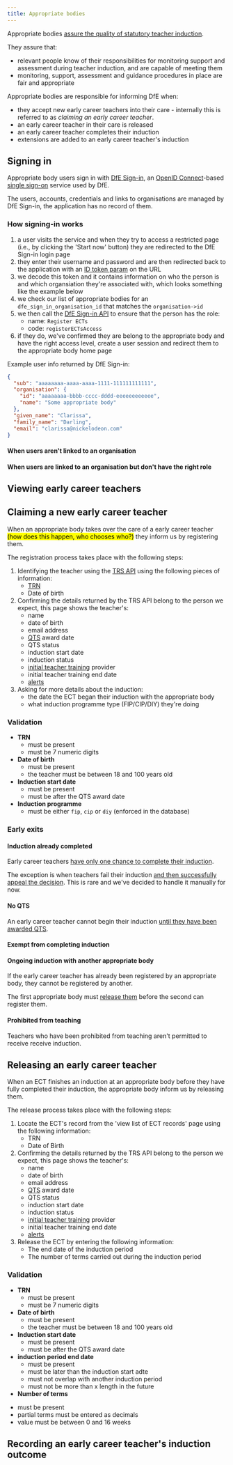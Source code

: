 ```yaml
---
title: Appropriate bodies
---
```


Appropriate bodies [assure the quality of statutory teacher induction](https://www.gov.uk/government/publications/statutory-teacher-induction-appropriate-bodies/find-an-appropriate-body#role-of-appropriate-bodies).

They assure that:

* relevant people know of their responsibilities for monitoring support and assessment during teacher induction, and are capable of meeting them
* monitoring, support, assessment and guidance procedures in place are fair and appropriate

Appropriate bodies are responsible for informing DfE when:

* they accept new early career teachers into their care - internally this is referred to as _claiming an early career teacher_.
* an early career teacher in their care is released
* an early career teacher completes their induction
* extensions are added to an early career teacher's induction

## Signing in

Appropriate body users sign in with [DfE Sign-in](https://services.signin.education.gov.uk/), an [OpenID Connect](https://openid.net/developers/how-connect-works/)-based [single sign-on](https://en.wikipedia.org/wiki/Single_sign-on) service used by DfE.

The users, accounts, credentials and links to organisations are managed by DfE Sign-in, the application has no record of them.

### How signing-in works

1. a user visits the service and when they try to access a restricted page (i.e., by clicking the 'Start now' button) they are redirected to the DfE Sign-in login page
2. they enter their username and password and are then redirected back to the application with an [ID token param](https://jwt.io/) on the URL
3. we decode this token and it contains information on who the person is and which organsiation they're associated with, which looks something like the example below
4. we check our list of appropriate bodies for an `dfe_sign_in_organisation_id` that matches the `organisation->id`
5. we then call the [DfE Sign-in API](https://github.com/DFE-Digital/login.dfe.public-api?tab=readme-ov-file#get-roles-for-service) to ensure that the person has the role:
    * name: `Register ECTs`
    * code: `registerECTsAccess`
6. if they do, we've confirmed they are belong to the appropriate body and have the right access level, create a user session and redirect them to the appropriate body home page

Example user info returned by DfE Sign-in:

```json
{
  "sub": "aaaaaaaa-aaaa-aaaa-1111-111111111111",
  "organisation": {
    "id": "aaaaaaaa-bbbb-cccc-dddd-eeeeeeeeeeee",
    "name": "Some appropriate body"
  },
  "given_name": "Clarissa",
  "family_name": "Darling",
  "email": "clarissa@nickelodeon.com"
}
```

#### When users aren't linked to an organisation
#### When users are linked to an organisation but don't have the right role


## Viewing early career teachers

## Claiming a new early career teacher

When an appropriate body takes over the care of a early career teacher <mark>(how does this happen, who chooses who?)</mark> they inform us by registering them.

The registration process takes place with the following steps:

1. Identifying the teacher using the [TRS API](https://preprod.teacher-qualifications-api.education.gov.uk/swagger/index.html) using the following pieces of information:
    * [TRN](https://www.gov.uk/guidance/teacher-reference-number-trn)
    * Date of birth
2. Confirming the details returned by the TRS API belong to the person we expect, this page shows the teacher's:
    * name
    * date of birth
    * email address
    * [QTS](https://www.gov.uk/guidance/qualified-teacher-status-qts) award date
    * QTS status
    * induction start date
    * induction status
    * [initial teacher training](https://www.gov.uk/government/collections/initial-teacher-training) provider
    * initial teacher training end date
    * [alerts](https://www.gov.uk/government/collections/teacher-misconduct)
3. Asking for more details about the induction:
    * the date the ECT began their induction with the appropriate body
    * what induction programme type (FIP/CIP/DIY) they're doing

### Validation

* **TRN**
  - must be present
  - must be 7 numeric digits
* **Date of birth**
  - must be present
  - the teacher must be between 18 and 100 years old
* **Induction start date**
  - must be present
  - must be after the QTS award date
* **Induction programme**
  - must be either `fip`, `cip` or `diy` (enforced in the database)

### Early exits

#### Induction already completed

Early career teachers [have only one chance to complete their induction](https://ecf-service-manual.education.gov.uk/policy/induction-for-early-career-teachers/#para-1-13).

The exception is when teachers fail their induction [and then successfully appeal the decision](https://ecf-service-manual.education.gov.uk/policy/induction-for-early-career-teachers/#para-4-9). This is rare and we've decided to handle it manually for now.

#### No QTS

An early career teacher cannot begin their induction [until they have been awarded QTS](https://ecf-service-manual.education.gov.uk/policy/induction-for-early-career-teachers/#para-2-10).

#### Exempt from completing induction

#### Ongoing induction with another appropriate body

If the early career teacher has already been registered by an appropriate body, they cannot be registered by another.

The first appropriate body must [release them](#releasing-an-early-career-teacher) before the second can register them.

#### Prohibited from teaching

Teachers who have been prohibited from teaching aren't permitted to receive receive induction.

## Releasing an early career teacher

When an ECT finishes an induction at an appropriate body before they have fully completed their induction, the appropriate body inform us by releasing them.

The release process takes place with the following steps:

1. Locate the ECT's record from the 'view list of ECT records' page using the following information:
    * TRN
    * Date of Birth
2. Confirming the details returned by the TRS API belong to the person we expect, this page shows the teacher's:
    * name
    * date of birth
    * email address
    * [QTS](https://www.gov.uk/guidance/qualified-teacher-status-qts) award date
    * QTS status
    * induction start date
    * induction status
    * [initial teacher training](https://www.gov.uk/government/collections/initial-teacher-training) provider
    * initial teacher training end date
    * [alerts](https://www.gov.uk/government/collections/teacher-misconduct)
3. Release the ECT by entering the following information:
    * The end date of the induction period
    * The number of terms carried out during the induction period

### Validation

* **TRN**
  - must be present
  - must be 7 numeric digits
* **Date of birth**
  - must be present
  - the teacher must be between 18 and 100 years old
* **Induction start date**
  - must be present
  - must be after the QTS award date
* **induction period end date**
  - must be present
  - must be later than the induction start adte
  - must not overlap with another induction period
  - must not be more than x length in the future
 * **Number of terms**
  - must be present
  - partial terms must be entered as decimals
  - value must be between 0 and 16 weeks
    
## Recording an early career teacher's induction outcome
